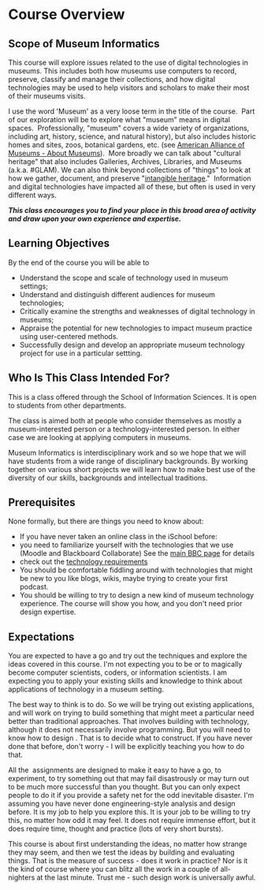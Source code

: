 # Course Overview
## Scope of Museum Informatics
This course will explore issues related to the use of digital technologies in museums. This includes both how museums use computers to record, preserve, classify and manage their collections, and how digital technologies may be used to help visitors and scholars to make their most of their museums visits.

I use the word 'Museum' as a very loose term in the title of the course.  Part of our exploration will be to explore what "museum" means in digital spaces.  Professionally, "museum" covers a wide variety of organizations, including art, history, science, and natural history), but also includes historic homes and sites, zoos, botanical gardens, etc. (see [American Alliance of Museums - About Museums](https://www.aam-us.org/programs/about-museums/)).  More broadly we can talk about "cultural heritage" that also includes Galleries, Archives, Libraries, and Museums (a.k.a. #GLAM). We can also think beyond collections of "things" to look at how we gather, document, and preserve "[intangible heritage](https://ich.unesco.org/en/what-is-intangible-heritage-00003)."  Information and digital technologies have impacted all of these, but often is used in very different ways.  

_**This class encourages you to find your place in this broad area of activity and draw upon your own experience and expertise.**_

## Learning Objectives
By the end of the course you will be able to
* Understand the scope and scale of technology used in museum settings;
* Understand and distinguish different audiences for museum technologies;
* Critically examine the strengths and weaknesses of digital technology in museums;
* Appraise the potential for new technologies to impact museum practice using user-centered methods.
* Successfully design and develop an appropriate museum technology project for use in a particular settting.

## Who Is This Class Intended For?

This is a class offered through the School of Information Sciences. It is open to students from other departments.

The class is aimed both at people who consider themselves as mostly a museum-interested person or a technology-interested person. In either case we are looking at applying computers in museums.

Museum Informatics is interdisciplinary work and so we hope that we will have students from a wide range of disciplinary backgrounds. By working together on various short projects we will learn how to make best use of the diversity of our skills, backgrounds and intellectual traditions.

## Prerequisites
None formally, but there are things you need to know about:

*   If you have never taken an online class in the iSchool before:
  * you need to familiarize yourself with the technologies that we use (Moodle and Blackboard Collaborate) See the [main BBC page](https://courses.lis.illinois.edu/) for details
  *   check out the [technology requirements](http://www.lis.illinois.edu/academics/itd)
*   You should be comfortable fiddling around with technologies that might be new to you like blogs, wikis, maybe trying to create your first podcast.
*   You should be willing to try to design a new kind of museum technology experience. The course will show you how, and you don't need prior design expertise.

## Expectations
You are expected to have a go and try out the techniques and explore the ideas covered in this course. I'm not expecting you to be or to magically become computer scientists, coders, or information scientists. I am expecting you to apply your existing skills and knowledge to think about applications of technology in a museum setting.

The best way to think is to do. So we will be trying out existing applications, and will work on trying to build something that might meet a particular need better than traditional approaches. That involves building with technology, although it does not necessarily involve programming. But you will need to know how to design . That is to decide what to construct. If you have never done that before, don't worry - I will be explicitly teaching you how to do that.

All the  assignments are designed to make it easy to have a go, to experiment, to try something out that may fail disastrously or may turn out to be much more successful than you thought. But you can only expect people to do it if you provide a safety net for the odd inevitable disaster. I'm assuming you have never done engineering-style analysis and design before. It is my job to help you explore this. It is your job to be willing to try this, no matter how odd it may feel. It does not require immense effort, but it does require time, thought and practice (lots of very short bursts).

 This course is about first understanding the ideas, no matter how strange they may seem, and then we test the ideas by building and evaluating things. That is the measure of success - does it work in practice? Nor is it the kind of course where you can blitz all the work in a couple of all-nighters at the last minute. Trust me - such design work is universally awful.
